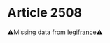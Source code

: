 # Article 2508

⚠️Missing data from [legifrance](https://www.legifrance.gouv.fr/codes/article_lc/LEGIARTI000006450720)⚠️